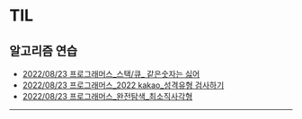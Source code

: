 # TIL

## 알고리즘 연습

- [2022/08/23 프로그래머스_스택/큐_ 같은숫자는 싫어](https://github.com/EunGyeongKim/TIL/blob/main/2022/programmers/2022%2008%2023%20%ED%94%84%EB%A1%9C%EA%B7%B8%EB%9E%98%EB%A8%B8%EC%8A%A4_%EC%8A%A4%ED%83%9D%ED%81%90_%EA%B0%99%EC%9D%80%20%EC%88%AB%EC%9E%90%EB%8A%94%20%EC%8B%AB%EC%96%B4.md)
- [2022/08/23 프로그래머스_2022 kakao_성격유형 검사하기](https://github.com/EunGyeongKim/TIL/blob/main/2022/programmers/2022%2008%2023%20%ED%94%84%EB%A1%9C%EA%B7%B8%EB%9E%98%EB%A8%B8%EC%8A%A4_2022%20kakao_%EC%84%B1%EA%B2%A9%EC%9C%A0%ED%98%95%20%EA%B2%80%EC%82%AC%ED%95%98%EA%B8%B0.md)
- [2022/08/23 프로그래머스_완전탐색_최소직사각형](https://github.com/EunGyeongKim/TIL/blob/main/2022/programmers/2022%2008%2023%20%ED%94%84%EB%A1%9C%EA%B7%B8%EB%9E%98%EB%A8%B8%EC%8A%A4_%EC%99%84%EC%A0%84%ED%83%90%EC%83%89_%EC%B5%9C%EC%86%8C%EC%A7%81%EC%82%AC%EA%B0%81%ED%98%95.md)
---
